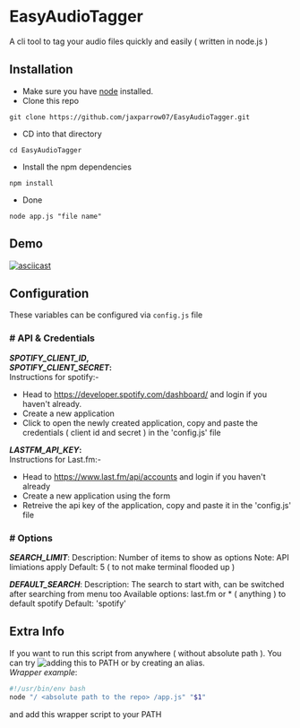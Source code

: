 # EasyAudioTagger
A cli tool to tag your audio files quickly and easily ( written in node.js )

## Installation
* Make sure you have [node](https://nodejs.org/en/download/) installed.
* Clone this repo
```
git clone https://github.com/jaxparrow07/EasyAudioTagger.git
```
* CD into that directory
```
cd EasyAudioTagger
```
* Install the npm dependencies
```
npm install
```
* Done
```
node app.js "file name"
```

## Demo
[![asciicast](https://asciinema.org/a/507491.svg)](https://asciinema.org/a/507491)

## Configuration
These variables can be configured via `config.js` file

### # API & Credentials
**_SPOTIFY_CLIENT_ID_,**<br>
**_SPOTIFY_CLIENT_SECRET_:**
<br>
Instructions for spotify:-<br>

* Head to https://developer.spotify.com/dashboard/ and login if you haven't already.
* Create a new application
* Click to open the newly created application, copy and paste the credentials ( client id and secret ) in the 'config.js' file

**_LASTFM_API_KEY_:**<br>
Instructions for Last.fm:-<br>
  
  * Head to https://www.last.fm/api/accounts and login if you haven't already
  * Create a new application using the form
  * Retreive the api key of the application, copy and paste it in the 'config.js' file

### # Options
**_SEARCH_LIMIT_**:
            Description: Number of items to show as options
            Note: API limiations apply
            Default: 5 ( to not make terminal flooded up )

**_DEFAULT_SEARCH_**:
            Description: The search to start with, can be switched after searching from menu too
            Available options: last.fm or * ( anything ) to default spotify
            Default: 'spotify'

## Extra Info
If you want to run this script from anywhere ( without absolute path ). You can try ![adding this to **PATH**](https://linuxize.com/post/how-to-add-directory-to-path-in-linux/) or by creating an alias.<br>
_Wrapper example_:
```sh
#!/usr/bin/env bash
node "/ <absolute path to the repo> /app.js" "$1"
```
and add this wrapper script to your PATH

